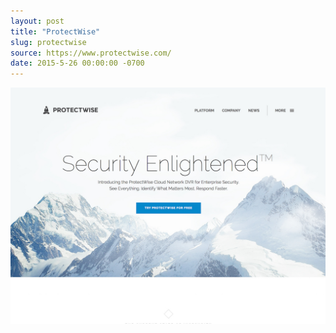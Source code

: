 ```yaml
---
layout: post
title: "ProtectWise"
slug: protectwise
source: https://www.protectwise.com/
date: 2015-5-26 00:00:00 -0700
---
```


<img src="/assets/img/screenshots/protectwise.jpg">
